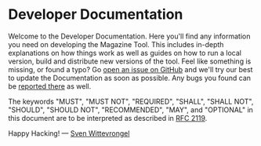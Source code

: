 # Developer Documentation

Welcome to the Developer Documentation. Here you'll find any information you need on developing the Magazine Tool. This includes in-depth explanations on how things work as well as guides on how to run a local version, build and distribute new versions of the tool. Feel like something is missing, or found a typo? Go [open an issue on GitHub][issues] and we'll try our best to update the Documentation as soon as possible. Any bugs you found can be [reported there][issues] as well.

The keywords "MUST", "MUST NOT", "REQUIRED", "SHALL", "SHALL NOT", "SHOULD", "SHOULD NOT", "RECOMMENDED", "MAY", and "OPTIONAL" in this document are to be interpreted as described in [RFC 2119][rfc_2119].

Happy Hacking!
— [Sven Wittevrongel](http://tiny.cc/cot696)

[issues]: https://github.com/NAPWebProductionEditTeam/MagTool2/issues
[rfc_2119]: http://www.ietf.org/rfc/rfc2119.txt
